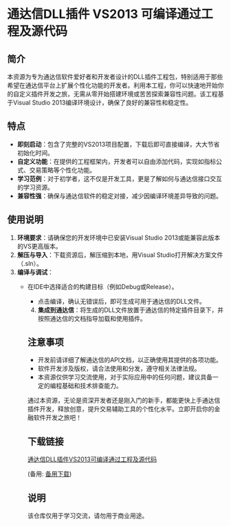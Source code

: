# 通达信DLL插件 VS2013 可编译通过工程及源代码

## 简介

本资源为专为通达信软件爱好者和开发者设计的DLL插件工程包，特别适用于那些希望在通达信平台上扩展个性化功能的开发者。利用本工程，你可以快速地开始你的自定义插件开发之旅，无需从零开始搭建环境或苦苦探索兼容性问题。该工程基于Visual Studio 2013编译环境设计，确保了良好的兼容性和稳定性。

## 特点

- **即刻启动**：包含了完整的VS2013项目配置，下载后即可直接编译，大大节省初始化时间。
- **自定义功能**：在提供的工程框架内，开发者可以自由添加代码，实现如指标公式、交易策略等个性化功能。
- **学习范例**：对于初学者，这不仅是开发工具，更是了解如何与通达信接口交互的学习资源。
- **兼容性强**：确保与通达信软件的稳定对接，减少因编译环境差异导致的问题。

## 使用说明

1. **环境要求**：请确保您的开发环境中已安装Visual Studio 2013或能兼容此版本的VS更高版本。
2. **解压与导入**：下载资源后，解压缩到本地，用Visual Studio打开解决方案文件（.sln）。
3. **编译与调试**：
   - 在IDE中选择适合的构建目标（例如Debug或Release）。
      - 点击编译，确认无错误后，即可生成可用于通达信的DLL文件。
      4. **集成到通达信**：将生成的DLL文件放置于通达信的特定插件目录下，并按照通达信的文档指导加载和使用插件。

      ## 注意事项

      - 开发前请详细了解通达信的API文档，以正确使用其提供的各项功能。
      - 软件开发涉及版权，请合法使用和分发，遵守相关法律法规。
      - 本资源仅供学习交流使用，对于实际应用中的任何问题，建议具备一定的编程基础和技术排查能力。

      通过本资源，无论是资深开发者还是刚入门的新手，都能更快上手通达信插件开发，释放创意，提升交易辅助工具的个性化水平。立即开启你的金融软件开发之旅吧！

      ## 下载链接
      [通达信DLL插件VS2013可编译通过工程及源代码](https://pan.quark.cn/s/094fa8e1e728) 

      (备用: [备用下载](https://pan.baidu.com/s/1Ci0ivqMewKLsf6f18BKxZw?pwd=1234))

      ## 说明

      该仓库仅用于学习交流，请勿用于商业用途。
